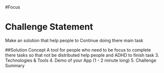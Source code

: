 #Focus

# Challenge Statement
Make an  solution that help people to Continue doing there main task

##Solution Concept
A tool for people who need to be focus to complete there tasks so that not be distributed
help people and ADHD to finish task
3. Technologies & Tools
4. Demo of your App (1 - 2 minute long)
5. Challenge Summary
